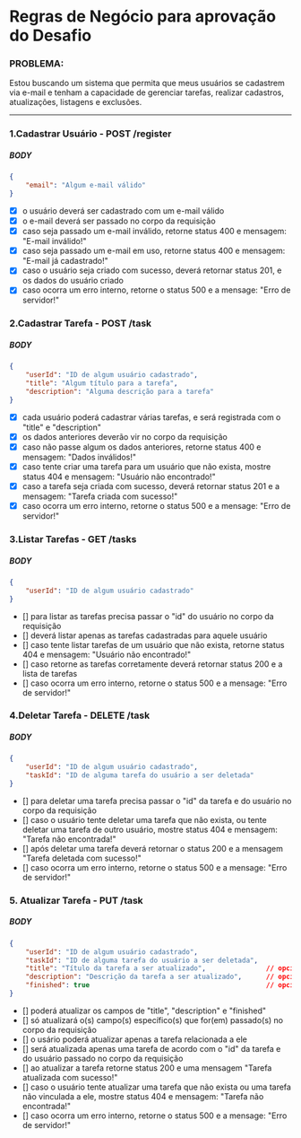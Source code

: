 # Regras de Negócio para aprovação do Desafio

### PROBLEMA:
Estou buscando um sistema que permita que meus usuários se cadastrem via e-mail e tenham a capacidade de gerenciar tarefas, realizar cadastros, atualizações, listagens e exclusões.

---

### 1.Cadastrar Usuário - POST /register
##### BODY
```json
{
    "email": "Algum e-mail válido"
}
```
- [X] o usuário deverá ser cadastrado com um e-mail válido
- [X] o e-mail deverá ser passado no corpo da requisição
- [X] caso seja passado um e-mail inválido, retorne status 400 e mensagem: "E-mail inválido!"
- [X] caso seja passado um e-mail em uso, retorne status 400 e mensagem: "E-mail já cadastrado!"
- [X] caso o usuário seja criado com sucesso, deverá retornar status 201, e os dados do usuário criado
- [X] caso ocorra um erro interno, retorne o status 500 e a mensage: "Erro de servidor!"

### 2.Cadastrar Tarefa - POST /task
##### BODY
```json
{
    "userId": "ID de algum usuário cadastrado",
    "title": "Algum título para a tarefa",
    "description": "Alguma descrição para a tarefa"
}
```
- [X] cada usuário poderá cadastrar várias tarefas, e será registrada com o "title" e "description"
- [X] os dados anteriores deverão vir no corpo da requisição
- [X] caso não passe algum os dados anteriores, retorne status 400 e mensagem: "Dados inválidos!"
- [X] caso tente criar uma tarefa para um usuário que não exista, mostre status 404 e mensagem: "Usuário não encontrado!"
- [X] caso a tarefa seja criada com sucesso, deverá retornar status 201 e a mensagem: "Tarefa criada com sucesso!"
- [X] caso ocorra um erro interno, retorne o status 500 e a mensage: "Erro de servidor!"

### 3.Listar Tarefas - GET /tasks
##### BODY
```json
{
    "userId": "ID de algum usuário cadastrado"
}
```
- [] para listar as tarefas precisa passar o "id" do usuário no corpo da requisição
- [] deverá listar apenas as tarefas cadastradas para aquele usuário
- [] caso tente listar tarefas de um usuário que não exista, retorne status 404 e mensagem: "Usuário não encontrado!"
- [] caso retorne as tarefas corretamente deverá retornar status 200 e a lista de tarefas
- [] caso ocorra um erro interno, retorne o status 500 e a mensage: "Erro de servidor!"

### 4.Deletar Tarefa - DELETE /task
##### BODY
```json
{
    "userId": "ID de algum usuário cadastrado",
    "taskId": "ID de alguma tarefa do usuário a ser deletada"
}
```
- [] para deletar uma tarefa precisa passar o "id" da tarefa e do usuário no corpo da requisição
- [] caso o usuário tente deletar uma tarefa que não exista, ou tente deletar uma tarefa de outro usuário, mostre status 404 e mensagem: "Tarefa não encontrada!"
- [] após deletar uma tarefa deverá retornar o status 200 e a mensagem "Tarefa deletada com sucesso!"
- [] caso ocorra um erro interno, retorne o status 500 e a mensage: "Erro de servidor!"

### 5. Atualizar Tarefa - PUT /task
##### BODY
```json
{
    "userId": "ID de algum usuário cadastrado",
    "taskId": "ID de alguma tarefa do usuário a ser deletada",
    "title": "Título da tarefa a ser atualizado",               // opcional
    "description": "Descrição da tarefa a ser atualizado",      // opcional
    "finished": true                                            // opcional
}
```
- [] poderá atualizar os campos de "title", "description" e "finished"
- [] só atualizará o(s) campo(s) específico(s) que for(em) passado(s) no corpo da requisição
- [] o usário poderá atualizar apenas a tarefa relacionada a ele
- [] será atualizada apenas uma tarefa de acordo com o "id" da tarefa e do usuário passado no corpo da requisição
- [] ao atualizar a tarefa retorne status 200 e uma mensagem "Tarefa atualizada com sucesso!"
- [] caso o usuário tente atualizar uma tarefa que não exista ou uma tarefa não vinculada a ele, mostre status 404 e mensagem: "Tarefa não encontrada!"
- [] caso ocorra um erro interno, retorne o status 500 e a mensage: "Erro de servidor!"
